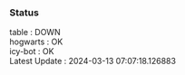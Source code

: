 ### Status


table : DOWN  
hogwarts : OK  
icy-bot : OK  
Latest Update : 2024-03-13 07:07:18.126883
